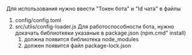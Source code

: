 Для использования нужно ввести "Токен бота" и "Id чата" в файлы 
1. config/config.toml
2. src/utlis/config-loader.js
   Для работоспособности бота, нужно докачать библиоткеки указаные в package.json
   (npm.cmd" install)
    1. должна появится библиотека node_modules
    2. должен появится файл package-lock.json
       
